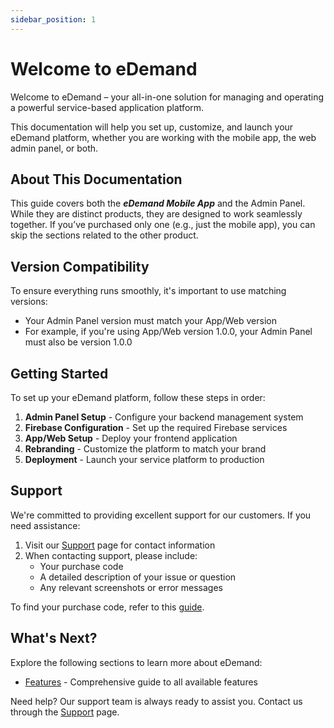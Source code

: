 ```yaml
---
sidebar_position: 1
---
```


# Welcome to eDemand

Welcome to eDemand – your all-in-one solution for managing and operating a powerful service-based application platform.

This documentation will help you set up, customize, and launch your eDemand platform, whether you are working with the mobile app, the web admin panel, or both.

## About This Documentation

This guide covers both the ***eDemand Mobile App*** and the Admin Panel. While they are distinct products, they are designed to work seamlessly together. If you’ve purchased only one (e.g., just the mobile app), you can skip the sections related to the other product.

## Version Compatibility

To ensure everything runs smoothly, it's important to use matching versions:

- Your Admin Panel version must match your App/Web version
- For example, if you're using App/Web version 1.0.0, your Admin Panel must also be version 1.0.0

## Getting Started

To set up your eDemand platform, follow these steps in order:

1. **Admin Panel Setup** - Configure your backend management system
2. **Firebase Configuration** - Set up the required Firebase services
3. **App/Web Setup** - Deploy your frontend application
4. **Rebranding** - Customize the platform to match your brand
5. **Deployment** - Launch your service platform to production

## Support

We're committed to providing excellent support for our customers. If you need assistance:

1. Visit our [Support](/support) page for contact information
2. When contacting support, please include:
   - Your purchase code
   - A detailed description of your issue or question
   - Any relevant screenshots or error messages

To find your purchase code, refer to this [guide](https://help.market.envato.com/hc/en-us/articles/202822600-Where-Is-My-Purchase-Code).

## What's Next?

Explore the following sections to learn more about eDemand:

<!-- - [Overview](/docs/category/features-overview-5) - Detailed explanation of eDemand features and capabilities -->
- [Features](/docs/category/features-overview-5) - Comprehensive guide to all available features
<!-- - [FAQ](/faq) - Answers to common questions and troubleshooting tips -->

Need help? Our support team is always ready to assist you. Contact us through the [Support](/support) page.
